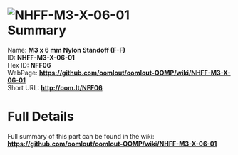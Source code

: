 
![NHFF-M3-X-06-01](https://github.com/oomlout/oomlout-OOMP/blob/master/parts/NHFF-M3-X-06-01/NHFF-M3-X-06-01_420.jpg)   
Summary
=================
  
Name: __M3 x 6 mm Nylon Standoff (F-F)__    
ID: __NHFF-M3-X-06-01__   
Hex ID: __NFF06__   
WebPage: __https://github.com/oomlout/oomlout-OOMP/wiki/NHFF-M3-X-06-01__   
Short URL: __http://oom.lt/NFF06__   

Full Details
==========================
Full summary of this part can be found in the wiki:   
__https://github.com/oomlout/oomlout-OOMP/wiki/NHFF-M3-X-06-01__    

